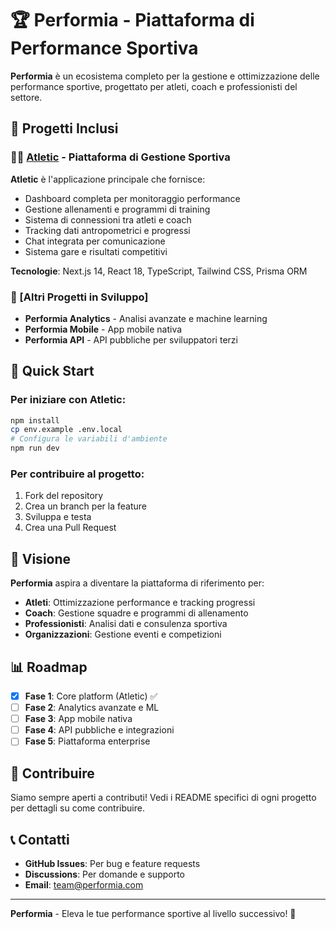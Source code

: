 # 🏆 Performia - Piattaforma di Performance Sportiva

**Performia** è un ecosistema completo per la gestione e ottimizzazione delle performance sportive, progettato per atleti, coach e professionisti del settore.

## 📁 Progetti Inclusi

### 🏃‍♂️ [Atletic](./app/) - Piattaforma di Gestione Sportiva
**Atletic** è l'applicazione principale che fornisce:
- Dashboard completa per monitoraggio performance
- Gestione allenamenti e programmi di training
- Sistema di connessioni tra atleti e coach
- Tracking dati antropometrici e progressi
- Chat integrata per comunicazione
- Sistema gare e risultati competitivi

**Tecnologie**: Next.js 14, React 18, TypeScript, Tailwind CSS, Prisma ORM

### 🔧 [Altri Progetti in Sviluppo]
- **Performia Analytics** - Analisi avanzate e machine learning
- **Performia Mobile** - App mobile nativa
- **Performia API** - API pubbliche per sviluppatori terzi

## 🚀 Quick Start

### Per iniziare con Atletic:
```bash
npm install
cp env.example .env.local
# Configura le variabili d'ambiente
npm run dev
```

### Per contribuire al progetto:
1. Fork del repository
2. Crea un branch per la feature
3. Sviluppa e testa
4. Crea una Pull Request

## 🎯 Visione

**Performia** aspira a diventare la piattaforma di riferimento per:
- **Atleti**: Ottimizzazione performance e tracking progressi
- **Coach**: Gestione squadre e programmi di allenamento
- **Professionisti**: Analisi dati e consulenza sportiva
- **Organizzazioni**: Gestione eventi e competizioni

## 📊 Roadmap

- [x] **Fase 1**: Core platform (Atletic) ✅
- [ ] **Fase 2**: Analytics avanzate e ML
- [ ] **Fase 3**: App mobile nativa
- [ ] **Fase 4**: API pubbliche e integrazioni
- [ ] **Fase 5**: Piattaforma enterprise

## 🤝 Contribuire

Siamo sempre aperti a contributi! Vedi i README specifici di ogni progetto per dettagli su come contribuire.

## 📞 Contatti

- **GitHub Issues**: Per bug e feature requests
- **Discussions**: Per domande e supporto
- **Email**: [team@performia.com](mailto:team@performia.com)

---

**Performia** - Eleva le tue performance sportive al livello successivo! 🚀
